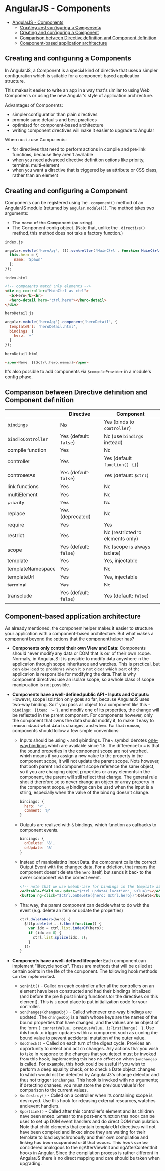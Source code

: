 # AngularJS - Components

- [AngularJS - Components](#angularjs---components)
  - [Creating and configuring a Components](#creating-and-configuring-a-components)
  - [Creating and configuring a Component](#creating-and-configuring-a-component)
  - [Comparison between Directive definition and Component definition](#comparison-between-directive-definition-and-component-definition)
  - [Component-based application architecture](#component-based-application-architecture)

## Creating and configuring a Components

In AngularJS, a Component is a special kind of directive that uses a simpler configuration which is suitable for a component-based application structure.

This makes it easier to write an app in a way that's similar to using Web Components or using the new Angular's style of application architecture.

Advantages of Components:

- simpler configuration than plain directives
- promote sane defaults and best practices
- optimized for component-based architecture
- writing component directives will make it easier to upgrade to Angular

When not to use Components:

- for directives that need to perform actions in compile and pre-link functions, because they aren't available
- when you need advanced directive definition options like priority, terminal, multi-element
- when you want a directive that is triggered by an attribute or CSS class, rather than an element

## Creating and configuring a Component

Components can be registered using the `.component()` method of an AngularJS module (returned by `angular.module()`). The method takes two arguments:

- The name of the Component (as string).
- The Component config object. (Note that, unlike the `.directive()` method, this method does not take a factory function.)

`index.js`

```js
angular.module('heroApp', []).controller('MainCtrl', function MainCtrl() {
  this.hero = {
    name: 'Spawn'
  };
});
```

`index.html`

```html
<!-- components match only elements -->
<div ng-controller="MainCtrl as ctrl">
  <b>Hero</b><br>
  <hero-detail hero="ctrl.hero"></hero-detail>
</div>
```

`heroDetail.js`

```js
angular.module('heroApp').component('heroDetail', {
  templateUrl: 'heroDetail.html',
  bindings: {
    hero: '='
  }
});
```

`heroDetail.html`

```html
<span>Name: {{$ctrl.hero.name}}</span>
```

It's also possible to add components via `$compileProvider` in a module's config phase.

## Comparison between Directive definition and Component definition

|                    | Directive              | Component                        |
| ------------------ | ---------------------- | -------------------------------- |
| `bindings`         | No                     | Yes (binds to `controller`)      |
| `bindToController` | Yes (default: `false`) | No (use `bindings` instead)      |
| compile function   | Yes                    | No                               |
| controller         | Yes                    | Yes (default `function() {}`)    |
| controllerAs       | Yes (default: `false`) | Yes (default: `$ctrl`)           |
| link functions     | Yes                    | No                               |
| multiElement       | Yes                    | No                               |
| priority           | Yes                    | No                               |
| replace            | Yes (deprecated)       | No                               |
| require            | Yes                    | Yes                              |
| restrict           | Yes                    | No (restricted to elements only) |
| scope              | Yes (default: `false`) | No (scope is always isolate)     |
| template           | Yes                    | Yes, injectable                  |
| templateNamespace  | Yes                    | No                               |
| templateUrl        | Yes                    | Yes, injectable                  |
| terminal           | Yes                    | No                               |
| transclude         | Yes (default: `false`) | Yes (default: `false`)           |

## Component-based application architecture

As already mentioned, the component helper makes it easier to structure your application with a component-based architecture. But what makes a component beyond the options that the component helper has?

- **Components only control their own View and Data:** Components should never modify any data or DOM that is out of their own scope. Normally, in AngularJS it is possible to modify data anywhere in the application through scope inheritance and watches. This is practical, but can also lead to problems when it is not clear which part of the application is responsible for modifying the data. That is why component directives use an isolate scope, so a whole class of scope manipulation is not possible.
- **Components have a well-defined public API - Inputs and Outputs:** However, scope isolation only goes so far, because AngularJS uses two-way binding. So if you pass an object to a component like this - `bindings: {item: '='}`, and modify one of its properties, the change will be reflected in the parent component. For components however, only the component that owns the data should modify it, to make it easy to reason about what data is changed, and when. For that reason, components should follow a few simple conventions:
  - Inputs should be using `<` and `@` bindings. The `<` symbol denotes [one-way bindings](https://docs.angularjs.org/api/ng/service/$compile#-scope-) which are available since 1.5. The difference to `=` is that the bound properties in the component scope are not watched, which means if you assign a new value to the property in the component scope, it will not update the parent scope. Note however, that both parent and component scope reference the same object, so if you are changing object properties or array elements in the component, the parent will still reflect that change. The general rule should therefore be to never change an object or array property in the component scope. `@` bindings can be used when the input is a string, especially when the value of the binding doesn't change.

    ```js
    bindings: {
      hero: '<',
      comment: '@'
    }
    ```

  - Outputs are realized with `&` bindings, which function as callbacks to component events.

    ```js
    bindings: {
      onDelete: '&',
      onUpdate: '&'
    }
    ```

  - Instead of manipulating Input Data, the component calls the correct Output Event with the changed data. For a deletion, that means the component doesn't delete the `hero` itself, but sends it back to the owner component via the correct event.

    ```html
    <!-- note that we use kebab-case for bindings in the template as usual -->
    <editable-field on-update="$ctrl.update('location', value)"></editable-field><br>
    <button ng-click="$ctrl.onDelete({hero: $ctrl.hero})">Delete</button>
    ```

  - That way, the parent component can decide what to do with the event (e.g. delete an item or update the properties)

    ```js
    ctrl.deleteHero(hero) {
      $http.delete(...).then(function() {
        var idx = ctrl.list.indexOf(hero);
        if (idx >= 0) {
          ctrl.list.splice(idx, 1);
        }
      });
    }
    ```

- **Components have a well-defined lifecycle:** Each component can implement "lifecycle hooks". These are methods that will be called at certain points in the life of the component. The following hook methods can be implemented:
  - `$onInit()` - Called on each controller after all the controllers on an element have been constructed and had their bindings initialized (and before the pre & post linking functions for the directives on this element). This is a good place to put initialization code for your controller.
  - `$onChanges(changesObj)` - Called whenever one-way bindings are updated. The `changesObj` is a hash whose keys are the names of the bound properties that have changed, and the values are an object of the form `{ currentValue, previousValue, isFirstChange() }`. Use this hook to trigger updates within a component such as cloning the bound value to prevent accidental mutation of the outer value.
  - `$doCheck()` - Called on each turn of the digest cycle. Provides an opportunity to detect and act on changes. Any actions that you wish to take in response to the changes that you detect must be invoked from this hook; implementing this has no effect on when `$onChanges` is called. For example, this hook could be useful if you wish to perform a deep equality check, or to check a Date object, changes to which would not be detected by AngularJS's change detector and thus not trigger `$onChanges`. This hook is invoked with no arguments; if detecting changes, you must store the previous value(s) for comparison to the current values.
  - `$onDestroy()` - Called on a controller when its containing scope is destroyed. Use this hook for releasing external resources, watches and event handlers.
  - `$postLink()` - Called after this controller's element and its children have been linked. Similar to the post-link function this hook can be used to set up DOM event handlers and do direct DOM manipulation. Note that child elements that contain templateUrl directives will not have been compiled and linked since they are waiting for their template to load asynchronously and their own compilation and linking has been suspended until that occurs. This hook can be considered analogous to the ngAfterViewInit and ngAfterContentInit hooks in Angular. Since the compilation process is rather different in AngularJS there is no direct mapping and care should be taken when upgrading.
